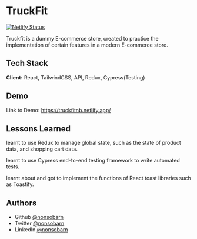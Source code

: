 
# TruckFit

[![Netlify Status](https://api.netlify.com/api/v1/badges/d9110c7c-726c-4e28-8d93-a1d4a2165e33/deploy-status)](https://app.netlify.com/sites/truckfitnb/deploys)

Truckfit is a dummy E-commerce store, created to practice the implementation of certain features in a modern E-commerce store.

## Tech Stack

**Client:** React, TailwindCSS, API, Redux, Cypress(Testing)




## Demo

Link to Demo:
https://truckfitnb.netlify.app/
## Lessons Learned

learnt to use Redux to manage global state, such as the state of product data, and shopping cart data.

learnt to use Cypress end-to-end testing framework to write automated tests.

learnt about and got to implement the functions of React toast libraries such as Toastify.


## Authors

- Github [@nonsobarn](https://www.github.com/nonsobarn)
- Twitter [@nonsobarn](https://www.twitter.com/nonsobarn)
- LinkedIn [@nonsobarn](https://www.linkedin.com/in/nonsobarn)

